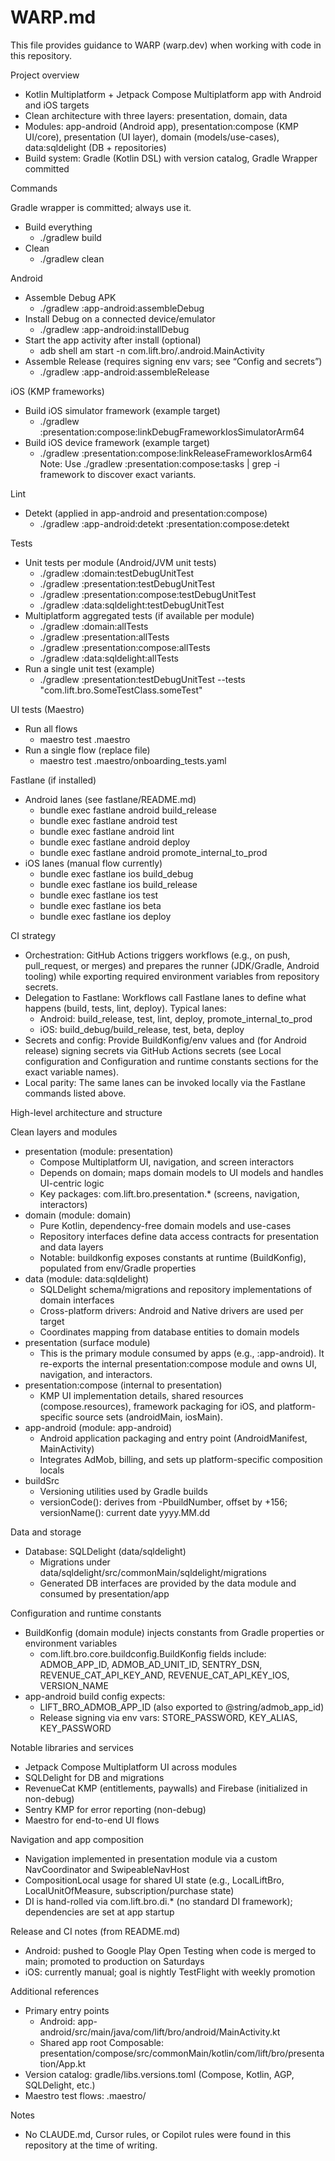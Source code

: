 # WARP.md

This file provides guidance to WARP (warp.dev) when working with code in this repository.

Project overview
- Kotlin Multiplatform + Jetpack Compose Multiplatform app with Android and iOS targets
- Clean architecture with three layers: presentation, domain, data
- Modules: app-android (Android app), presentation:compose (KMP UI/core), presentation (UI layer), domain (models/use-cases), data:sqldelight (DB + repositories)
- Build system: Gradle (Kotlin DSL) with version catalog, Gradle Wrapper committed

Commands

Gradle wrapper is committed; always use it.
- Build everything
  - ./gradlew build
- Clean
  - ./gradlew clean

Android
- Assemble Debug APK
  - ./gradlew :app-android:assembleDebug
- Install Debug on a connected device/emulator
  - ./gradlew :app-android:installDebug
- Start the app activity after install (optional)
  - adb shell am start -n com.lift.bro/.android.MainActivity
- Assemble Release (requires signing env vars; see “Config and secrets”)
  - ./gradlew :app-android:assembleRelease

iOS (KMP frameworks)
- Build iOS simulator framework (example target)
  - ./gradlew :presentation:compose:linkDebugFrameworkIosSimulatorArm64
- Build iOS device framework (example target)
  - ./gradlew :presentation:compose:linkReleaseFrameworkIosArm64
Note: Use ./gradlew :presentation:compose:tasks | grep -i framework to discover exact variants.

Lint
- Detekt (applied in app-android and presentation:compose)
  - ./gradlew :app-android:detekt :presentation:compose:detekt

Tests
- Unit tests per module (Android/JVM unit tests)
  - ./gradlew :domain:testDebugUnitTest
  - ./gradlew :presentation:testDebugUnitTest
  - ./gradlew :presentation:compose:testDebugUnitTest
  - ./gradlew :data:sqldelight:testDebugUnitTest
- Multiplatform aggregated tests (if available per module)
  - ./gradlew :domain:allTests
  - ./gradlew :presentation:allTests
  - ./gradlew :presentation:compose:allTests
  - ./gradlew :data:sqldelight:allTests
- Run a single unit test (example)
  - ./gradlew :presentation:testDebugUnitTest --tests "com.lift.bro.SomeTestClass.someTest"

UI tests (Maestro)
- Run all flows
  - maestro test .maestro
- Run a single flow (replace file)
  - maestro test .maestro/onboarding_tests.yaml

Fastlane (if installed)
- Android lanes (see fastlane/README.md)
  - bundle exec fastlane android build_release
  - bundle exec fastlane android test
  - bundle exec fastlane android lint
  - bundle exec fastlane android deploy
  - bundle exec fastlane android promote_internal_to_prod
- iOS lanes (manual flow currently)
  - bundle exec fastlane ios build_debug
  - bundle exec fastlane ios build_release
  - bundle exec fastlane ios test
  - bundle exec fastlane ios beta
  - bundle exec fastlane ios deploy

CI strategy
- Orchestration: GitHub Actions triggers workflows (e.g., on push, pull_request, or merges) and prepares the runner (JDK/Gradle, Android tooling) while exporting required environment variables from repository secrets.
- Delegation to Fastlane: Workflows call Fastlane lanes to define what happens (build, tests, lint, deploy). Typical lanes:
  - Android: build_release, test, lint, deploy, promote_internal_to_prod
  - iOS: build_debug/build_release, test, beta, deploy
- Secrets and config: Provide BuildKonfig/env values and (for Android release) signing secrets via GitHub Actions secrets (see Local configuration and Configuration and runtime constants sections for the exact variable names).
- Local parity: The same lanes can be invoked locally via the Fastlane commands listed above.

High-level architecture and structure

Clean layers and modules
- presentation (module: presentation)
  - Compose Multiplatform UI, navigation, and screen interactors
  - Depends on domain; maps domain models to UI models and handles UI-centric logic
  - Key packages: com.lift.bro.presentation.* (screens, navigation, interactors)
- domain (module: domain)
  - Pure Kotlin, dependency-free domain models and use-cases
  - Repository interfaces define data access contracts for presentation and data layers
  - Notable: buildkonfig exposes constants at runtime (BuildKonfig), populated from env/Gradle properties
- data (module: data:sqldelight)
  - SQLDelight schema/migrations and repository implementations of domain interfaces
  - Cross-platform drivers: Android and Native drivers are used per target
  - Coordinates mapping from database entities to domain models
- presentation (surface module)
  - This is the primary module consumed by apps (e.g., :app-android). It re-exports the internal presentation:compose module and owns UI, navigation, and interactors.
- presentation:compose (internal to presentation)
  - KMP UI implementation details, shared resources (compose.resources), framework packaging for iOS, and platform-specific source sets (androidMain, iosMain).
- app-android (module: app-android)
  - Android application packaging and entry point (AndroidManifest, MainActivity)
  - Integrates AdMob, billing, and sets up platform-specific composition locals
- buildSrc
  - Versioning utilities used by Gradle builds
  - versionCode(): derives from -PbuildNumber, offset by +156; versionName(): current date yyyy.MM.dd

Data and storage
- Database: SQLDelight (data/sqldelight)
  - Migrations under data/sqldelight/src/commonMain/sqldelight/migrations
  - Generated DB interfaces are provided by the data module and consumed by presentation/app

Configuration and runtime constants
- BuildKonfig (domain module) injects constants from Gradle properties or environment variables
  - com.lift.bro.core.buildconfig.BuildKonfig fields include: ADMOB_APP_ID, ADMOB_AD_UNIT_ID, SENTRY_DSN, REVENUE_CAT_API_KEY_AND, REVENUE_CAT_API_KEY_IOS, VERSION_NAME
- app-android build config expects:
  - LIFT_BRO_ADMOB_APP_ID (also exported to @string/admob_app_id)
  - Release signing via env vars: STORE_PASSWORD, KEY_ALIAS, KEY_PASSWORD

Notable libraries and services
- Jetpack Compose Multiplatform UI across modules
- SQLDelight for DB and migrations
- RevenueCat KMP (entitlements, paywalls) and Firebase (initialized in non-debug)
- Sentry KMP for error reporting (non-debug)
- Maestro for end-to-end UI flows

Navigation and app composition
- Navigation implemented in presentation module via a custom NavCoordinator and SwipeableNavHost
- CompositionLocal usage for shared UI state (e.g., LocalLiftBro, LocalUnitOfMeasure, subscription/purchase state)
- DI is hand-rolled via com.lift.bro.di.* (no standard DI framework); dependencies are set at app startup

Release and CI notes (from README.md)
- Android: pushed to Google Play Open Testing when code is merged to main; promoted to production on Saturdays
- iOS: currently manual; goal is nightly TestFlight with weekly promotion

Additional references
- Primary entry points
  - Android: app-android/src/main/java/com/lift/bro/android/MainActivity.kt
  - Shared app root Composable: presentation/compose/src/commonMain/kotlin/com/lift/bro/presentation/App.kt
- Version catalog: gradle/libs.versions.toml (Compose, Kotlin, AGP, SQLDelight, etc.)
- Maestro test flows: .maestro/

Notes
- No CLAUDE.md, Cursor rules, or Copilot rules were found in this repository at the time of writing.
